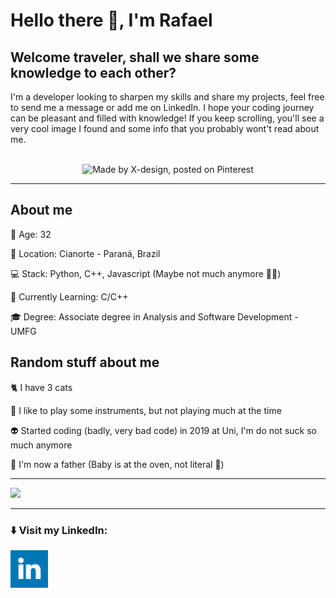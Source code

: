 <h1>Hello there 👋, I'm Rafael</h1>
<h2>Welcome traveler, shall we share some knowledge to each other?</h2>
<p>I'm a developer looking to sharpen my skills and share my projects, feel free to send me a message or add me on LinkedIn. I hope your coding journey can be pleasant and filled with knowledge! If you keep scrolling, you'll see a very cool image I found and some info that you probably wont't read about me.</p>

<br/>
<div align="center">
  <img alt="Made by X-design, posted on Pinterest" src="https://user-images.githubusercontent.com/54647722/172732931-6c1ddfb0-d146-492b-b523-680f3ea408c7.gif">
</div>

<hr/>

<h2>About me</h2>
<p>🍰 Age: 32</p>
<p>🚩 Location: Cianorte - Paraná, Brazil</p>
<p>💻 Stack: Python, C++, Javascript (Maybe not much anymore 😶‍🌫️)</p>
<p>📘 Currently Learning: C/C++</p>
<p>🎓 Degree: Associate degree in Analysis and Software Development - UMFG</p>

<h2>Random stuff about me</h2>
<p>🐈 I have 3 cats</p>
<p>🎸 I like to play some instruments, but not playing much at the time</p>
<p>👽 Started coding (badly, very bad code) in 2019 at Uni, I'm do not suck so much anymore</p>
<p>🧒 I'm now a father (Baby is at the oven, not literal 🤣)</p>

<hr>

<div>
   <img height="auto" width:"100%" src="https://github-readme-stats.vercel.app/api/top-langs/?username=rafaelnacle&theme=tokyonight&hide=html,css,scss,makefile,shell">
</div>

<hr/>

<div style="display: inline_block;">
  <h3>⬇️ Visit my LinkedIn:</h3>
  <a href="https://www.linkedin.com/in/rafael-nacle/">
    <img height="60em" src="https://github.com/edent/SuperTinyIcons/blob/master/images/svg/linkedin.svg">
  </a>
</div>

